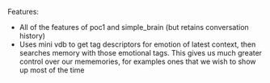 Features:

- All of the features of poc1 and simple_brain (but retains conversation history)
- Uses mini vdb to get tag descriptors for emotion of latest context, then searches memory with those emotional tags. This gives us much greater control over our mememories, for examples ones that we wish to show up most of the time
